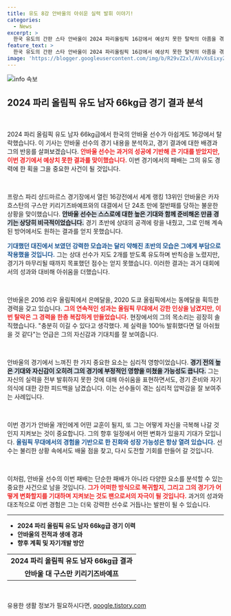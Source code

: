 ```yaml
---
title: 유도 8강 안바울의 아쉬운 실력 발휘 이야기!
categories:
  - News
excerpt: >
  한국 유도의 간판 스타 안바울이 2024 파리올림픽 16강에서 예상치 못한 탈락의 아픔을 겪었습니다. 세계랭킹 13위인 그가 한 단계 아래의 카자흐 선수에게 패한 이유는 무엇일까요?
feature_text: >
  한국 유도의 간판 스타 안바울이 2024 파리올림픽 16강에서 예상치 못한 탈락의 아픔을 겪었습니다. 세계랭킹 13위인 그가 한 단계 아래의 카자흐 선수에게 패한 이유는 무엇일까요?
image: 'https://blogger.googleusercontent.com/img/b/R29vZ2xl/AVvXsEixyZcFfHzMRdzZMjFBmAUKJYCLCGyLL1o632UiGVXcaFdKo_bkvkuCioo0uUKlGfBVcT3P84aROyZIXSBEx3Aw5nCQ3pTgDom1WDC4m8eifvWiAmWEEVb4x6G_l8C0QH225ldMjyaFvpxGEBGNO37VmDTDMHGhJPq73UglMfDca1-0aw/s1600/blogspot.png'
---
```


<p><img src="https://blogger.googleusercontent.com/img/b/R29vZ2xl/AVvXsEixyZcFfHzMRdzZMjFBmAUKJYCLCGyLL1o632UiGVXcaFdKo_bkvkuCioo0uUKlGfBVcT3P84aROyZIXSBEx3Aw5nCQ3pTgDom1WDC4m8eifvWiAmWEEVb4x6G_l8C0QH225ldMjyaFvpxGEBGNO37VmDTDMHGhJPq73UglMfDca1-0aw/s1600/blogspot.png" alt="info 속보" /></p>

<h2 data-ke-size="size26">2024 파리 올림픽 유도 남자 66kg급 경기 결과 분석</h2>

<p data-ke-size="size16">&nbsp;</p>

<p>2024 파리 올림픽 유도 남자 66kg급에서 한국의 안바울 선수가 아쉽게도 16강에서 탈락했습니다. 이 기사는 안바울 선수의 경기 내용을 분석하고, 경기 결과에 대한 배경과 그의 반응를 살펴보겠습니다. <b><span style="color: #ee2323;">안바울 선수는 과거의 성공에 기반해 큰 기대를 받았지만, 이번 경기에서 예상치 못한 결과를 맞이했습니다.</span></b> 이번 경기에서의 패배는 그의 유도 경력에 한 획을 그을 중요한 사건이 될 것입니다.</p>

<p data-ke-size="size16">&nbsp;</p>

<p>프랑스 파리 샹드마르스 경기장에서 열린 16강전에서 세계 랭킹 13위인 안바울은 카자흐스탄의 구스만 키리기즈바예프와의 대결에서 단 24초 만에 절반패를 당하는 불운한 상황을 맞이했습니다. <b><span style="background-color: #21538527;">안바울 선수는 스스로에 대한 높은 기대와 함께 준비해온 만큼 경기는 상당히 비극적이었습니다.</span></b> 경기 초반에 상대의 공격에 랑을 내줬고, 그로 인해 계속된 방어에서도 원하는 결과를 얻지 못했습니다. </p>

<p><b><span style="color: #1a5490;">기대했던 대진에서 보였던 강력한 모습과는 달리 약해진 초반의 모습은 그에게 부담으로 작용했을 것입니다.</span></b> 그는 상대 선수가 지도 2개를 받도록 유도하며 반칙승을 노렸지만, 경기가 마무리될 때까지 목표했던 점수는 얻지 못했습니다. 이러한 결과는 과거 대회에서의 성과와 대비해 아쉬움을 더했습니다.</p>

<p data-ke-size="size16">&nbsp;</p>

<p>안바울은 2016 리우 올림픽에서 은메달을, 2020 도쿄 올림픽에서는 동메달을 획득한 경력을 갖고 있습니다. <b><span style="color: #ee2323;">그의 연속적인 성과는 올림픽 무대에서 강한 인상을 남겼지만, 이번 탈락은 그 경력을 한층 복잡하게 만들었습니다.</span></b> 현장에서의 그의 목소리는 굉장히 솔직했습니다. "충분히 이길 수 있다고 생각했다. 제 실력을 100％ 발휘했다면 덜 아쉬웠을 것 같다"는 언급은 그의 자신감과 기대치를 잘 보여줍니다.</p>

<p data-ke-size="size16">&nbsp;</p>

<p>안바울의 경기에서 느껴진 한 가지 중요한 요소는 심리적 영향이었습니다. <b><span style="background-color: #21538527;">경기 전의 높은 기대와 자신감이 오히려 그의 경기에 부정적인 영향을 미쳤을 가능성도 큽니다.</span></b> 그는 자신의 실력을 전부 발휘하지 못한 것에 대해 아쉬움을 표현하면서도, 경기 준비와 자기 의식에 대한 강한 피드백을 남겼습니다. 이는 선수들이 겪는 심리적 압박감을 잘 보여주는 사례입니다.</p>

<p data-ke-size="size16">&nbsp;</p>

<p>이번 경기가 안바울 개인에게 어떤 교훈이 될지, 또 그는 어떻게 자신을 극복해 나갈 것인지 지켜보는 것이 중요합니다. 그의 향후 일정에서 어떤 변화가 있을지 기대가 모입니다. <b><span style="color: #1a5490;">올림픽 무대에서의 경험을 기반으로 한 진화와 성장 가능성은 항상 열려 있습니다.</span></b> 선수는 불리한 상황 속에서도 배울 점을 찾고, 다시 도전할 기회를 만들어 갈 것입니다.</p>

<p data-ke-size="size16">&nbsp;</p>

<p>이처럼, 안바울 선수의 이번 패배는 단순한 패배가 아니라 다양한 요소를 분석할 수 있는 중요한 사건으로 남을 것입니다. <b><span style="color: #ee2323;">그가 어떠한 방식으로 복귀할지, 그리고 그의 경기가 어떻게 변화할지를 기대하며 지켜보는 것도 팬으로서의 자극이 될 것입니다.</span></b> 과거의 성과와 대조적으로 이번 경험은 그는 더욱 강력한 선수로 거듭나는 발판이 될 수 있습니다.</p>

<hr>

<ul>
  <li><b>2024 파리 올림픽 유도 남자 66kg급 경기 이력</b></li>
  <li><b>안바울의 전적과 생애 경과</b></li>
  <li><b>향후 계획 및 자기개발 방안</b></li>
</ul>

<table style="width:100%;">
  <tr>
    <td style="text-align: center; height: 17px;"><b>2024 파리 올림픽 유도 남자 66kg급 결과</b></td>
  </tr>
  <tr>
    <td style="text-align: center; height: 17px;"><b>안바울 대 구스만 키리기즈바예프</b></td>
  </tr>
</table>

<p data-ke-size="size16">&nbsp;</p>
유용한 생활 정보가 필요하시다면, <a href="https://qoogle.tistory.com" rel="dofollow">qoogle.tistory.com</a>


